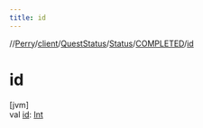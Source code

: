 ```yaml
---
title: id
---
```

//[Perry](../../../../../index.html)/[client](../../../index.html)/[QuestStatus](../../index.html)/[Status](../index.html)/[COMPLETED](index.html)/[id](id.html)



# id



[jvm]\
val [id](id.html): [Int](https://kotlinlang.org/api/latest/jvm/stdlib/kotlin/-int/index.html)




